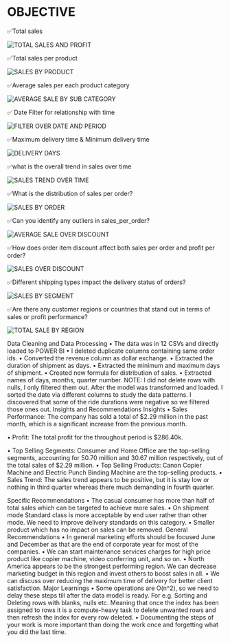 # OBJECTIVE

✅Total sales

![TOTAL SALES AND PROFIT](https://github.com/S-ahmed75/DATA_ANALYST/assets/41890981/7043670f-64f8-40ff-ba08-986e78c037f8)

✅Total sales per product

![SALES BY PRODUCT](https://github.com/S-ahmed75/DATA_ANALYST/assets/41890981/c76b9c6a-cc6d-43e1-9d34-1a7bc0dd6bce)

✅Average sales per each product category

![AVERAGE SALE BY SUB CATEGORY](https://github.com/S-ahmed75/DATA_ANALYST/assets/41890981/37947349-138c-49c5-96a1-9308b1d02cdb)

✅ Date Filter for relationship with time 

![FILTER OVER DATE AND PERIOD](https://github.com/S-ahmed75/DATA_ANALYST/assets/41890981/59144e3d-ab7f-45d3-b878-c17382bfbbed)

✅Maximum delivery time & Minimum delivery time

![DELIVERY DAYS](https://github.com/S-ahmed75/DATA_ANALYST/assets/41890981/25d97543-bc89-4b71-8ad3-a7e1d31a0ca7)

✅what is the overall trend in sales over time

![SALES TREND OVER TIME](https://github.com/S-ahmed75/DATA_ANALYST/assets/41890981/7d6ee463-022d-4031-80bd-a96f1e9ecaff)

✅What is the distribution of sales per order? 

![SALES BY ORDER ](https://github.com/S-ahmed75/DATA_ANALYST/assets/41890981/79fb7a0d-cfe8-4ccb-8846-f7cb3e2b7436)

✅Can you identify any outliers in sales_per_order?

![AVERAGE SALE OVER DISCOUNT](https://github.com/S-ahmed75/DATA_ANALYST/assets/41890981/b7a6e031-22cc-44ca-82dd-017ece0cc86d)

✅How does order item discount affect both sales per order and profit per order? 

![SALES OVER DISCOUNT](https://github.com/S-ahmed75/DATA_ANALYST/assets/41890981/e53c848e-bb7a-4241-bbad-182194381582)

✅Different shipping types impact the delivery status of orders? 

![SALES BY SEGMENT](https://github.com/S-ahmed75/DATA_ANALYST/assets/41890981/a5ae5180-f5d4-4d64-b5bc-47858d6e06f4)


✅Are there any customer regions or countries that stand out in terms of sales or profit performance?

![TOTAL SALE BY REGION](https://github.com/S-ahmed75/DATA_ANALYST/assets/41890981/a3891ea0-c9bc-4168-afa4-e60c4a94b68c)

Data Cleaning and Data Processing
•	The data was in 12 CSVs and directly loaded to POWER BI
•	I deleted duplicate columns containing same order ids.
•	Converted the revenue column as dollar exchange.
•	Extracted the duration of shipment as days.
•	Extracted the minimum and maximum days of shipment.
•	Created new formula for distribution of sales.
•	Extracted names of days, months, quarter number.
NOTE:
I did not delete rows with nulls, I only filtered them out. After the model was transformed and loaded. I sorted the date via different columns to study the data patterns. I discovered that some of the ride durations were negative so we filtered those ones out.
Insights and Recommendations
 Insights
•  Sales Performance: The company has sold a total of $2.29 million in the past month, which is a significant increase from the previous month.
 
•  Profit: The total profit for the throughout period is $286.40k. 

•  Top Selling Segments: Consumer and Home Office are the top-selling segments, accounting for 50.70 million and 30.67 million respectively, out of the total sales of $2.29 million. 
•  Top Selling Products: Canon Copier Machine and Electric Punch Binding Machine are the top-selling products. 
•  Sales Trend: The sales trend appears to be positive, but it is stay low or nothing in third quarter whereas there much demanding in fourth quarter.

Specific Recommendations
•	The casual consumer has more than half of total sales which can be targeted to achieve more sales.
•	On shipment mode Standard class is more acceptable by end user rather than other mode. We need to improve delivery standards on this category.
•	Smaller product which has no impact on sales can be removed.
General Recommendations
•	In general marketing efforts should be focused June and December as that are the end of corporate year for most of the companies.
•	We can start maintenance services charges for high price product like copier machine, video conferring unit, and so on.
•	North America appears to be the strongest performing region. We can decrease marketing budget in this region and invest others to boost sales in all.
•	We can discuss over reducing the maximum time of delivery for better client satisfaction.
Major Learnings
•	Some operations are O(n^2), so we need to delay these steps till after the data model is ready. For e.g. Sorting and Deleting rows with blanks, nulls etc. Meaning that once the index has been assigned to rows it is a compute-heavy task to delete unwanted rows and then refresh the index for every row deleted.
•	Documenting the steps of your work is more important than doing the work once and forgetting what you did the last time.




